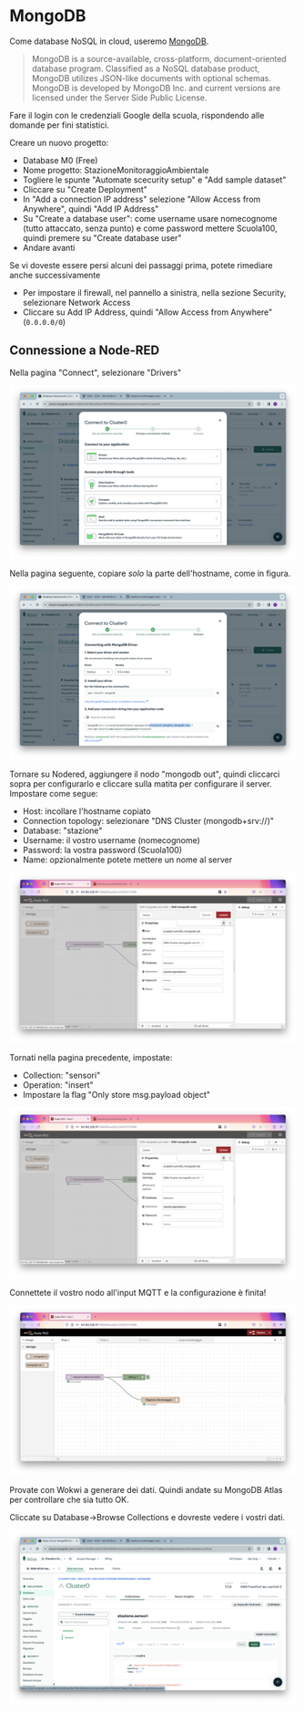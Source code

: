 # MongoDB

Come database NoSQL in cloud, useremo [MongoDB](https://www.mongodb.com/).

> MongoDB is a source-available, cross-platform, document-oriented database program. Classified as a NoSQL database product, MongoDB utilizes JSON-like documents with optional schemas. MongoDB is developed by MongoDB Inc. and current versions are licensed under the Server Side Public License.

Fare il login con le credenziali Google della scuola, rispondendo alle domande per fini statistici. 

Creare un nuovo progetto:
- Database M0 (Free)
- Nome progetto: StazioneMonitoraggioAmbientale
- Togliere le spunte "Automate scecurity setup" e "Add sample dataset"
- Cliccare su "Create Deployment"
- In "Add a connection IP address" selezione "Allow Access from Anywhere", quindi "Add IP Address"
- Su "Create a database user": come username usare nomecognome (tutto attaccato, senza punto) e come password mettere Scuola100, quindi premere su "Create database user"
- Andare avanti

Se vi doveste essere persi alcuni dei passaggi prima, potete rimediare anche successivamente
- Per impostare il firewall, nel pannello a sinistra, nella sezione Security, selezionare Network Access
- Cliccare su Add IP Address, quindi "Allow Access from Anywhere" (`0.0.0.0/0`)

## Connessione a Node-RED

Nella pagina "Connect", selezionare "Drivers"

![screenshot-10](./img/screenshot-10.png)

Nella pagina seguente, copiare _solo_ la parte dell'hostname, come in figura.

![screenshot-11](./img/screenshot-11.png)

Tornare su Nodered, aggiungere il nodo "mongodb out", quindi cliccarci sopra per configurarlo e cliccare sulla matita per configurare il server. Impostare come segue:

- Host: incollare l'hostname copiato
- Connection topology: selezionare "DNS Cluster (mongodb+srv://)"
- Database: "stazione"
- Username: il vostro username (nomecognome)
- Password: la vostra password (Scuola100)
- Name: opzionalmente potete mettere un nome al server

![screenshot-13](./img/screenshot-13.png)

Tornati nella pagina precedente, impostate:

- Collection: "sensori"
- Operation: "insert"
- Impostare la flag "Only store msg.payload object"

![screenshot-12](./img/screenshot-13.png)

Connettete il vostro nodo all'input MQTT e la configurazione è finita!

![screenshot-14](./img/screenshot-14.png)

Provate con Wokwi a generare dei dati. Quindi andate su MongoDB Atlas per controllare che sia tutto OK.

Cliccate su Database->Browse Collections e dovreste vedere i vostri dati.

![screenshot-15](./img/screenshot-15.png)